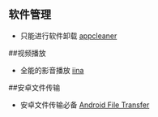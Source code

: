 ## 软件管理
* 只能进行软件卸载 [appcleaner](http://freemacsoft.net/appcleaner/) 

##视频播放
* 全能的影音播放 [iina](https://github.com/iina/iina/releases)

##安卓文件传输
* 安卓文件传输必备 [Android File Transfer](https://www.android.com/filetransfer/)
